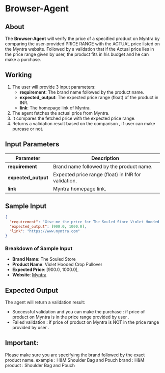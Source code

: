 # Browser-Agent

## About
The **Browser-Agent** will verify the price of a specified product on Myntra by comparing the user-provided PRICE RANGE with the ACTUAL price listed on the Myntra website. 
Followed by a validation that if the Actual price lies in the price range given by user, the product fits in his budget and he can make a purchase.

## Working
1. The user will provide 3 input parameters:
   - **requirement**: The brand name followed by the product name.
   - **expected_output**: The expected price range (float) of the product in INR.
   - **link**: The homepage link of Myntra.
2. The agent fetches the actual price from Myntra.
3. It compares the fetched price with the expected price range.
4. Returns a validation result based on the comparison , if user can make purcase or not.

## Input Parameters
| Parameter         | Description                                      |
|------------------|--------------------------------------------------|
| **requirement**  | Brand name followed by the product name.        |
| **expected_output** | Expected price range (float) in INR for validation.       |
| **link**         | Myntra homepage link.                           |

## Sample Input
```json
{
  "requirement": "Give me the price for The Souled Store Violet Hooded Crop Pullover",
  "expected_output": [900.0, 1000.0],
  "link": "https://www.myntra.com"
}
```

### Breakdown of Sample Input
- **Brand Name**: The Souled Store  
- **Product Name**: Violet Hooded Crop Pullover  
- **Expected Price**: [900.0, 1000.0],
- **Website**: [Myntra](https://www.myntra.com)

## Expected Output
The agent will return a validation result:

- Successful validation and you can make the purchase : if price of product on Myntra is in the price range provided by user .
- Failed validation : if price of product on Myntra is NOT in the price range provided by user .

## Important:
Please make sure you are specifying the brand followed by the exact product name.
example : H&M Shoulder Bag and Pouch
brand : H&M 
product : Shoulder Bag and Pouch
